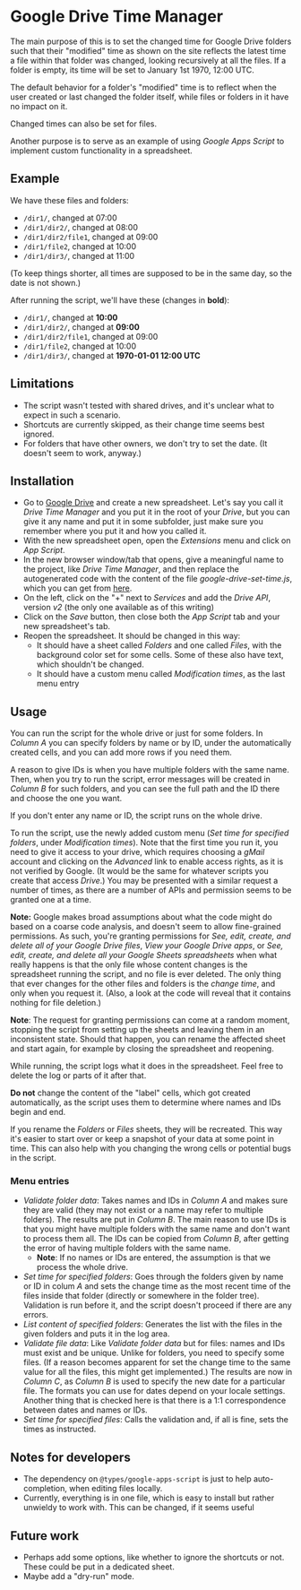 # Google Drive Time Manager

The main purpose of this is to set the changed time for Google Drive folders such that their "modified" time as
shown on the site reflects the latest time a file within that folder was changed, looking recursively at all the files.
If a folder is empty, its time will be set to January 1st 1970, 12:00 UTC.

The default behavior for a folder's "modified" time is to reflect when the user created or last changed the folder
itself, while files or folders in it have no impact on it.

Changed times can also be set for files.

Another purpose is to serve as an example of using *Google Apps Script* to implement custom functionality in a
spreadsheet.

## Example
We have these files and folders:
* `/dir1/`, changed at 07:00
* `/dir1/dir2/`, changed at 08:00
* `/dir1/dir2/file1`, changed at 09:00
* `/dir1/file2`, changed at 10:00
* `/dir1/dir3/`, changed at 11:00

(To keep things shorter, all times are supposed to be in the same day, so the date is not shown.)

After running the script, we'll have these (changes in **bold**):
* `/dir1/`, changed at **10:00**
* `/dir1/dir2/`, changed at **09:00**
* `/dir1/dir2/file1`, changed at 09:00
* `/dir1/file2`, changed at 10:00
* `/dir1/dir3/`, changed at **1970-01-01 12:00 UTC**

## Limitations
* The script wasn't tested with shared drives, and it's unclear what to expect in such a scenario.
* Shortcuts are currently skipped, as their change time seems best ignored.
* For folders that have other owners, we don't try to set the date. (It doesn't seem to work, anyway.)

## Installation
* Go to [Google Drive](https://drive.google.com/drive/) and create a new spreadsheet. Let's say you call it *Drive
  Time Manager* and you put it in the root of your *Drive*, but you can give it any name and put it in some subfolder,
  just make sure you remember where you put it and how you called it.
* With the new spreadsheet open, open the *Extensions* menu and click on *App Script*.
* In the new browser window/tab that opens, give a meaningful name to the project, like *Drive Time Manager*, and then
  replace the autogenerated code with the content of the file *google-drive-set-time.js*, which you can get
  from [here](https://raw.githubusercontent.com/mciobanu/GDriveTimeManager/main/google-drive-set-time.js).
* On the left, click on the "+" next to *Services* and add the *Drive API*, version *v2* (the only one available
  as of this writing)
* Click on the *Save* button, then close both the *App Script* tab and your new spreadsheet's tab.
* Reopen the spreadsheet. It should be changed in this way:
  * It should have a sheet called *Folders* and one called *Files*, with the background color set
    for some cells. Some of these also have text, which shouldn't be changed.
  * It should have a custom menu called *Modification times*, as the last menu entry

## Usage
You can run the script for the whole drive or just for some folders. In *Column A* you can specify folders by name
or by ID, under the automatically created cells, and you can add more rows if you need them.

A reason to give IDs is when you have multiple folders with the same name. Then, when you try to run the script,
error messages will be created in *Column B* for such folders, and you can see the full path and the ID there and
choose the one you want.

If you don't enter any name or ID, the script runs on the whole drive.

To run the script, use the newly added custom menu (*Set time for specified folders*, under *Modification times*).
Note that the first time you run it, you need to give it access to your drive, which requires choosing a *gMail*
account and clicking on the *Advanced* link to enable access rights, as it is not verified by Google. (It would be
the same for whatever scripts you create that access *Drive*.) You may be presented with a similar request a number of
times, as there are a number of APIs and permission seems to be granted one at a time.

**Note:** Google makes broad assumptions about what the code might do based on a coarse code analysis, and doesn't
seem to allow fine-grained permissions. As such, you're granting permissions for *See, edit, create, and delete all
of your Google Drive files*, *View your Google Drive apps*, or *See, edit, create, and delete all your Google Sheets
spreadsheets* when what really happens is that the only file whose content changes is the spreadsheet running the
script, and no file is ever deleted. The only thing that ever changes for the other files and folders is the *change
time*, and only when you request it. (Also, a look at the code will reveal that it contains nothing for file deletion.)

**Note**: The request for granting permissions can come at a random moment, stopping the script from setting up the
sheets and leaving them in an inconsistent state. Should that happen, you can rename the affected sheet and start
again, for example by closing the spreadsheet and reopening.

While running, the script logs what it does in the spreadsheet. Feel free to delete the log or parts of it after that.

**Do not** change the content of the "label" cells, which got created automatically, as the script uses them to
determine where names and IDs begin and end.

If you rename the *Folders* or *Files* sheets, they will be recreated. This way it's easier to start over or keep
a snapshot of your data at some point in time. This can also help with you changing the wrong cells or potential
bugs in the script.

### Menu entries

* *Validate folder data*: Takes names and IDs in *Column A* and makes sure they are valid (they may not exist or a
  name may refer to multiple folders). The results are put in *Column B*. The main reason to use IDs is that you might
  have multiple folders with the same name and don't want to process them all. The IDs can be copied from *Column B*,
  after getting the error of having multiple folders with the same name.
  * **Note**: If no names or IDs are entered, the assumption is that we process the whole drive.
* *Set time for specified folders*: Goes through the folders given by name or ID in colum *A* and sets the change time
  as the most recent time of the files inside that folder (directly or somewhere in the folder tree). Validation is
  run before it, and the script doesn't proceed if there are any errors.
* *List content of specified  folders*: Generates the list with the files in the given folders and puts it in the log area.
* *Validate file data*: Like *Validate folder data* but for files: names and IDs must exist and be unique. Unlike for
  folders, you need to specify some files. (If a reason becomes apparent for set the change time to the same value
  for all the files, this might get implemented.) The results are now in *Column C*, as *Column B* is used to specify
  the new date for a particular file. The formats you can use for dates depend on your locale settings. Another thing
  that is checked here is that there is a 1:1 correspondence between dates and names or IDs.
* *Set time for specified files*: Calls the validation and, if all is fine, sets the times as instructed.

## Notes for developers
* The dependency on `@types/google-apps-script` is just to help auto-completion, when editing files locally.
* Currently, everything is in one file, which is easy to install but rather unwieldy to work with. This can be changed,
  if it seems useful

## Future work
* Perhaps add some options, like whether to ignore the shortcuts or not. These could be put in a dedicated sheet.
* Maybe add a "dry-run" mode.

